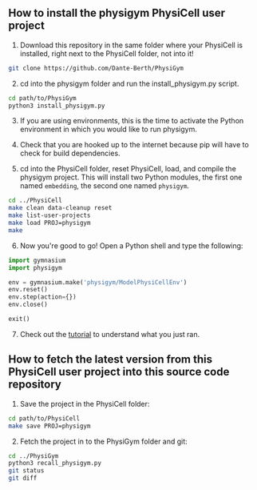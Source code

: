 ## How to install the physigym PhysiCell user project

1. Download this repository in the same folder where your PhysiCell is installed, right next to the PhysiCell folder, not into it!
```bash
git clone https://github.com/Dante-Berth/PhysiGym
```

2. cd into the physigym folder and run the install_physigym.py script.
```bash
cd path/to/PhysiGym
python3 install_physigym.py
```

3. If you are using environments, this is the time to activate the Python environment in which you would like to run physigym.

4. Check that you are hooked up to the internet because pip will have to check for build dependencies.

5. cd into the PhysiCell folder, reset PhysiCell, load, and compile the physigym project.
This will install two Python modules, the first one named `embedding`, the second one named `physigym`.
```bash
cd ../PhysiCell
make clean data-cleanup reset
make list-user-projects
make load PROJ=physigym
make
```

6. Now you're good to go! Open a Python shell and type the following:
```python
import gymnasium
import physigym

env = gymnasium.make('physigym/ModelPhysiCellEnv')
env.reset()
env.step(action={})
env.close()

exit()
```

7. Check out the [tutorial](https://github.com/Dante-Berth/PhysiGym/blob/main/man/TUTORIAL_physigym.md) to understand what you just ran.


## How to fetch the latest version from this PhysiCell user project into this source code repository

1. Save the project in the PhysiCell folder:
```bash
cd path/to/PhysiCell
make save PROJ=physigym
```

2. Fetch the project in to the PhysiGym folder and git:
```bash
cd ../PhysiGym
python3 recall_physigym.py
git status
git diff
```
